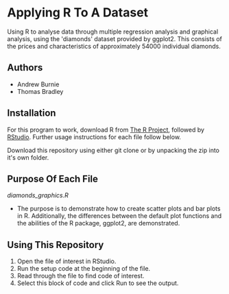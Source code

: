 # Applying R To A Dataset

Using R to analyse data through multiple regression analysis and graphical analysis, using the 'diamonds' dataset provided by ggplot2. This consists of the prices and characteristics of approximately 54000 individual diamonds.

## Authors

* Andrew Burnie
* Thomas Bradley

## Installation

For this program to work, download R from [The R Project](https://www.r-project.org/), followed by [RStudio](https://www.rstudio.com/). Further usage instructions for each file follow below.

Download this repository using either git clone or by unpacking the zip into it's own folder.

## Purpose Of Each File

*diamonds_graphics.R*

* The purpose is to demonstrate how to create scatter plots and bar plots in R. Additionally, the differences between the      default plot functions and the abilities of the R package, ggplot2, are demonstrated.
  

## Using This Repository

1. Open the file of interest in RStudio.
2. Run the setup code at the beginning of the file.
3. Read through the file to find code of interest.
4. Select this block of code and click Run to see the output.
